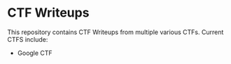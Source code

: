 # CTF Writeups 

This repository contains CTF Writeups from multiple various CTFs. Current CTFS include:

- Google CTF
